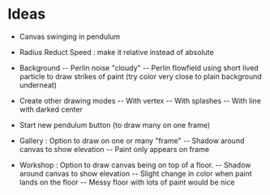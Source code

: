 # Ideas

- Canvas swinging in pendulum
- Radius Reduct Speed : make it relative instead of absolute
- Background
-- Perlin noise "cloudy"
-- Perlin flowfield using short lived particle to draw strikes of paint (try color very close to plain background underneat)
- Create other drawing modes
-- With vertex
-- With splashes
-- With line with darked center
- Start new pendulum button (to draw many on one frame)
- Gallery : Option to draw on one or many "frame"
-- Shadow around canvas to show elevation
-- Paint only appears on frame



- Workshop : Option to draw canvas being on top of a floor.
-- Shadow around canvas to show elevation
-- Slight change in color when paint lands on the floor
-- Messy floor with lots of paint would be nice